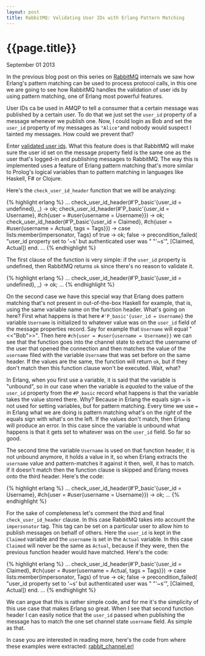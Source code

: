 ```yaml
---
layout: post
title: RabbitMQ: Validating User IDs with Erlang Pattern Matching
---
```


# {{page.title}} #

<span class="meta">September 01 2013</span>

In the previous blog post on this series on [RabbitMQ](https://www.rabbitmq.com) internals we saw how Erlang's pattern matching can be used to process protocol calls, in this one we are going to see how RabbitMQ handles the validation of user ids by using pattern matching, one of Erlang most powerful features.

User IDs ca be used in AMQP to tell a consumer that a certain message was published by a certain user. To do that we just set the `user_id` property of a message whenever we publish one. Now, I could login as Bob and set the `user_id` property of my messages as `"Alice"`and nobody would suspect I tainted my messages. How could we prevent that?

Enter [validated user ids](http://www.rabbitmq.com/validated-user-id.html). What this feature does is that RabbitMQ will make sure the user id set on the message property field is the same one as the user that's logged-in and publishing messages to RabbitMQ. The way this is implemented uses a feature of Erlang pattern matching that's more similar to Prolog's logical variables than to pattern matching in languages like Haskell, F# or Clojure.

Here's the `check_user_id_header` function that we will be analyzing:

{% highlight erlang %}
...
check_user_id_header(#'P_basic'{user_id = undefined}, _) ->
    ok;
check_user_id_header(#'P_basic'{user_id = Username},
                     #ch{user = #user{username = Username}}) ->
    ok;
check_user_id_header(#'P_basic'{user_id = Claimed},
                     #ch{user = #user{username = Actual,
                                      tags     = Tags}}) ->
    case lists:member(impersonator, Tags) of
        true  -> ok;
        false -> precondition_failed(
                   "user_id property set to '~s' but authenticated user was "
                   "'~s'", [Claimed, Actual])
    end.
...
{% endhighlight %}

The first clause of the function is very simple: if the `user_id` property is undefined, then RabbitMQ returns `ok` since there's no reason to validate it.

{% highlight erlang %}
...
check_user_id_header(#'P_basic'{user_id = undefined}, _) ->
    ok;
...
{% endhighlight %}

On the second case we have this special way that Erlang does pattern matching that's not present in out-of-the-box Haskell for example, that is, using the same variable name on the function header. What's going on here? First what happens is that here `#'P_basic'{user_id = Username}` the variable `Username` is initialized to whatever value was on the `user_id` field of the message properties record. Say for example that `Username` will equal "<<"Bob">>". Then here `#ch{user = #user{username = Username}}` we can see that the function goes into the channel state to extract the username of the user that opened the connection and then matches the value of the `username` filed with the variable `Username` that was set before on the same header. If the values are the same, the function will return `ok`, but if they don't match then this function clause won't be executed. Wait, what?

In Erlang, when you first use a variable, it is said that the variable is "unbound", so in our case when the variable is _equaled_ to the value of the `user_id` property from the `#P_basic` record what happens is that the variable takes the value stored there. Why? Because in Erlang the equals sign `=` is not used for setting variables, but for pattern matching. Every time we use `=` in Erlang what we are doing is pattern matching what's on the _right_ of the equals sign with what's on the left. If the values don't match, then Erlang will produce an error. In this case since the variable is unbound what happens is that it gets set to whatever was on the `user_id` field. So far so good.

The second time the variable `Username` is used on that function header, it is not unbound anymore, it holds a value in it, so when Erlang extracts the `username` value and pattern-matches it against it then, well, it has to match. If it doesn't match then the function clause is skipped and Erlang moves onto the third header. Here's the code:

{% highlight erlang %}
...
check_user_id_header(#'P_basic'{user_id = Username},
                     #ch{user = #user{username = Username}}) ->
    ok;
...
{% endhighlight %}

For the sake of completeness let's comment the third and final `check_user_id_header` clause. In this case RabbitMQ takes into account the `impersonator` tag. This tag can be set on a particular user to allow him to publish messages on behalf of others. Here the `user_id` is kept in the `Claimed` variable and the `username` is set in the `Actual` variable. In this case `Claimed` will never be the same as `Actual`, because if they were, then the previous function header would have matched. Here's the code:

{% highlight erlang %}
...
check_user_id_header(#'P_basic'{user_id = Claimed},
                     #ch{user = #user{username = Actual,
                                      tags     = Tags}}) ->
    case lists:member(impersonator, Tags) of
        true  -> ok;
        false -> precondition_failed(
                   "user_id property set to '~s' but authenticated user was "
                   "'~s'", [Claimed, Actual])
    end.
...
{% endhighlight %}

We can argue that this is rather simple code, and for me it's the simplicity of this use case that makes Erlang so great. When I see that second function header I can easily notice that the `user_id` passed when publishing the message has to match the one set channel state `username` field. As simple as that.

In case you are interested in reading more, here's the code from where these examples were extracted: [rabbit_channel.erl](http://hg.rabbitmq.com/rabbitmq-server/file/fe3f446ab083/src/rabbit_channel.erl#l491)